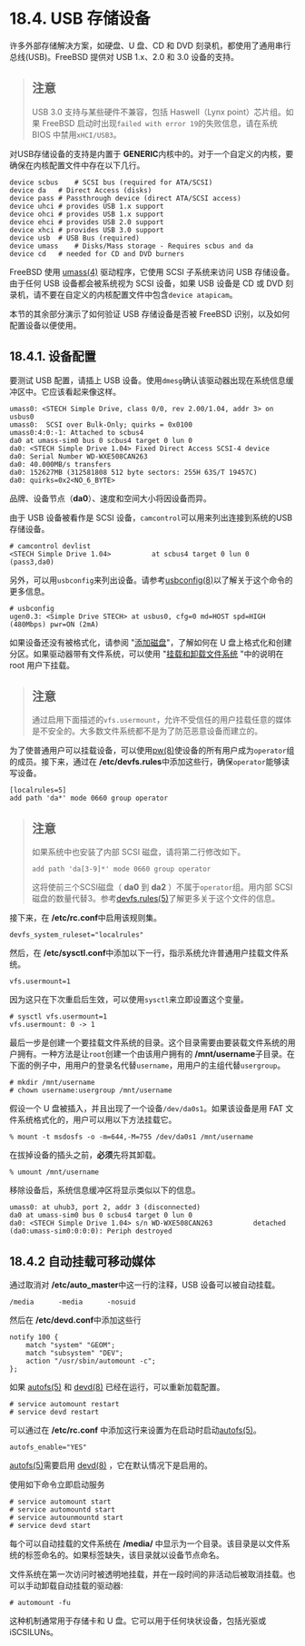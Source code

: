 # 18.4. USB 存储设备

许多外部存储解决方案，如硬盘、U 盘、CD 和 DVD 刻录机，都使用了通用串行总线(USB)。FreeBSD 提供对 USB 1.x、2.0 和 3.0 设备的支持。

> ## 注意
>
> USB 3.0 支持与某些硬件不兼容，包括 Haswell（Lynx point）芯片组。如果 FreeBSD 启动时出现`failed with error 19`的失败信息，请在系统 BIOS 中禁用`xHCI/USB3`。

对USB存储设备的支持是内置于 **GENERIC**内核中的。对于一个自定义的内核，要确保在内核配置文件中存在以下几行。

```
device scbus	# SCSI bus (required for ATA/SCSI)
device da	# Direct Access (disks)
device pass	# Passthrough device (direct ATA/SCSI access)
device uhci	# provides USB 1.x support
device ohci	# provides USB 1.x support
device ehci	# provides USB 2.0 support
device xhci	# provides USB 3.0 support
device usb	# USB Bus (required)
device umass	# Disks/Mass storage - Requires scbus and da
device cd	# needed for CD and DVD burners
```

FreeBSD 使用 [umass(4)](https://www.freebsd.org/cgi/man.cgi?query=umass\&sektion=4\&format=html) 驱动程序，它使用 SCSI 子系统来访问 USB 存储设备。由于任何 USB 设备都会被系统视为 SCSI 设备，如果 USB 设备是 CD 或 DVD 刻录机，请不要在自定义的内核配置文件中包含`device atapicam`。

本节的其余部分演示了如何验证 USB 存储设备是否被 FreeBSD 识别，以及如何配置设备以便使用。

## 18.4.1. 设备配置

要测试 USB 配置，请插上 USB 设备。使用`dmesg`确认该驱动器出现在系统信息缓冲区中。它应该看起来像这样。

```
umass0: <STECH Simple Drive, class 0/0, rev 2.00/1.04, addr 3> on usbus0
umass0:  SCSI over Bulk-Only; quirks = 0x0100
umass0:4:0:-1: Attached to scbus4
da0 at umass-sim0 bus 0 scbus4 target 0 lun 0
da0: <STECH Simple Drive 1.04> Fixed Direct Access SCSI-4 device
da0: Serial Number WD-WXE508CAN263
da0: 40.000MB/s transfers
da0: 152627MB (312581808 512 byte sectors: 255H 63S/T 19457C)
da0: quirks=0x2<NO_6_BYTE>
```

品牌、设备节点（**da0**）、速度和空间大小将因设备而异。

由于 USB 设备被看作是 SCSI 设备，`camcontrol`可以用来列出连接到系统的USB存储设备。

```
# camcontrol devlist
<STECH Simple Drive 1.04>          at scbus4 target 0 lun 0 (pass3,da0)
```

另外，可以用`usbconfig`来列出设备。请参考[usbconfig(8)](https://www.freebsd.org/cgi/man.cgi?query=usbconfig\&sektion=8\&format=html)以了解关于这个命令的更多信息。

```
# usbconfig
ugen0.3: <Simple Drive STECH> at usbus0, cfg=0 md=HOST spd=HIGH (480Mbps) pwr=ON (2mA)
```

如果设备还没有被格式化，请参阅 "[添加磁盘](https://docs.freebsd.org/en/books/handbook/disks/#disks-adding)"，了解如何在 U 盘上格式化和创建分区。如果驱动器带有文件系统，可以使用 "[挂载和卸载文件系统](https://docs.freebsd.org/en/books/handbook/basics/index.html#mount-unmount) "中的说明在 root 用户下挂载。

> ## 注意
>
> 通过启用下面描述的`vfs.usermount`，允许不受信任的用户挂载任意的媒体是不安全的。大多数文件系统都不是为了防范恶意设备而建立的。

为了使普通用户可以挂载设备，可以使用[pw(8)](https://www.freebsd.org/cgi/man.cgi?query=pw\&sektion=8\&format=html)使设备的所有用户成为`operator`组的成员。接下来，通过在 **/etc/devfs.rules**中添加这些行，确保`operator`能够读写设备。

```
[localrules=5]
add path 'da*' mode 0660 group operator
```

> ## 注意
>
> 如果系统中也安装了内部 SCSI 磁盘，请将第二行修改如下。
>
> ```
> add path 'da[3-9]*' mode 0660 group operator
> ```
>
> 这将使前三个SCSI磁盘（ **da0** 到 **da2** ）不属于`operator`组。用内部 SCSI 磁盘的数量代替3。参考[devfs.rules(5)](https://www.freebsd.org/cgi/man.cgi?query=devfs.rules\&sektion=5\&format=html)了解更多关于这个文件的信息。

接下来，在 **/etc/rc.conf**中启用该规则集。

```
devfs_system_ruleset="localrules" 
```

然后，在 **/etc/sysctl.conf**中添加以下一行，指示系统允许普通用户挂载文件系统。

```
vfs.usermount=1
```

因为这只在下次重启后生效，可以使用`sysctl`来立即设置这个变量。

```
# sysctl vfs.usermount=1
vfs.usermount: 0 -> 1
```

最后一步是创建一个要挂载文件系统的目录。这个目录需要由要装载文件系统的用户拥有。一种方法是让`root`创建一个由该用户拥有的 **/mnt/username**子目录。在下面的例子中，用用户的登录名代替`username`，用用户的主组代替`usergroup`。

```
# mkdir /mnt/username
# chown username:usergroup /mnt/username
```

假设一个 U 盘被插入，并且出现了一个设备`/dev/da0s1`。如果该设备是用 FAT 文件系统格式化的，用户可以用以下方法挂载它。

```
% mount -t msdosfs -o -m=644,-M=755 /dev/da0s1 /mnt/username
```

在拔掉设备的插头之前，**必须**先将其卸载。

```
% umount /mnt/username
```

移除设备后，系统信息缓冲区将显示类似以下的信息。

```
umass0: at uhub3, port 2, addr 3 (disconnected)
da0 at umass-sim0 bus 0 scbus4 target 0 lun 0
da0: <STECH Simple Drive 1.04> s/n WD-WXE508CAN263          detached
(da0:umass-sim0:0:0:0): Periph destroyed
```

## 18.4.2 自动挂载可移动媒体

通过取消对 **/etc/auto\_master**中这一行的注释，USB 设备可以被自动挂载。

```
/media		-media		-nosuid
```

然后在 **/etc/devd.conf**中添加这些行

```
notify 100 {
	match "system" "GEOM";
	match "subsystem" "DEV";
	action "/usr/sbin/automount -c";
};
```

如果 [autofs(5)](https://www.freebsd.org/cgi/man.cgi?query=autofs\&sektion=5\&format=html) 和 [devd(8)](https://www.freebsd.org/cgi/man.cgi?query=devd\&sektion=8\&format=html) 已经在运行，可以重新加载配置。

```
# service automount restart
# service devd restart
```

可以通过在 **/etc/rc.conf** 中添加这行来设置为在启动时启动[autofs(5)](https://www.freebsd.org/cgi/man.cgi?query=autofs\&sektion=5\&format=html)。

```
autofs_enable="YES"
```

[autofs(5)](https://www.freebsd.org/cgi/man.cgi?query=autofs\&sektion=5\&format=html)需要启用 [devd(8)](https://www.freebsd.org/cgi/man.cgi?query=devd\&sektion=8\&format=html) ，它在默认情况下是启用的。

使用如下命令立即启动服务

```
# service automount start
# service automountd start
# service autounmountd start
# service devd start
```

每个可以自动挂载的文件系统在 **/media/** 中显示为一个目录。该目录是以文件系统的标签命名的。如果标签缺失，该目录就以设备节点命名。

文件系统在第一次访问时被透明地挂载，并在一段时间的非活动后被取消挂载。也可以手动卸载自动挂载的驱动器:

```
# automount -fu
```

这种机制通常用于存储卡和 U 盘。它可以用于任何块状设备，包括光驱或 iSCSILUNs。
